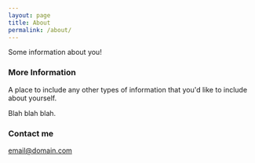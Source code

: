 ```yaml
---
layout: page
title: About
permalink: /about/
---
```


Some information about you!

### More Information

A place to include any other types of information that you'd like to include about yourself.

Blah blah blah.

### Contact me

[email@domain.com](mailto:email@domain.com)

